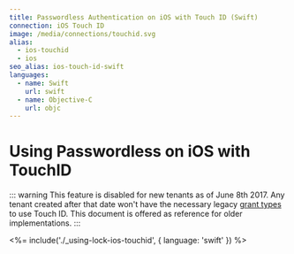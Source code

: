 ```yaml
---
title: Passwordless Authentication on iOS with Touch ID (Swift)
connection: iOS Touch ID
image: /media/connections/touchid.svg
alias:
  - ios-touchid
  - ios
seo_alias: ios-touch-id-swift
languages:
  - name: Swift
    url: swift
  - name: Objective-C
    url: objc
---
```

# Using Passwordless on iOS with TouchID

<!-- markdownlint-disable -->

::: warning
This feature is disabled for new tenants as of June 8th 2017. Any tenant created after that date won't have the necessary legacy [grant types](/clients/client-grant-types) to use Touch ID. This document is offered as reference for older implementations.
:::

<%= include('./_using-lock-ios-touchid', { language: 'swift' }) %>
